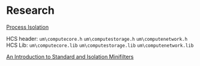 # Research

[Process Isolation](https://docs.microsoft.com/en-us/virtualization/windowscontainers/manage-containers/hyperv-container#process-isolation)

HCS header: `um\computecore.h` `um\computestorage.h` `um\computenetwork.h`  
HCS Lib: `um\computecore.lib` `um\computestorage.lib` `um\computenetwork.lib`

[An Introduction to Standard and Isolation Minifilters](https://www.osr.com/nt-insider/2017-issue2/introduction-standard-isolation-minifilters/)

